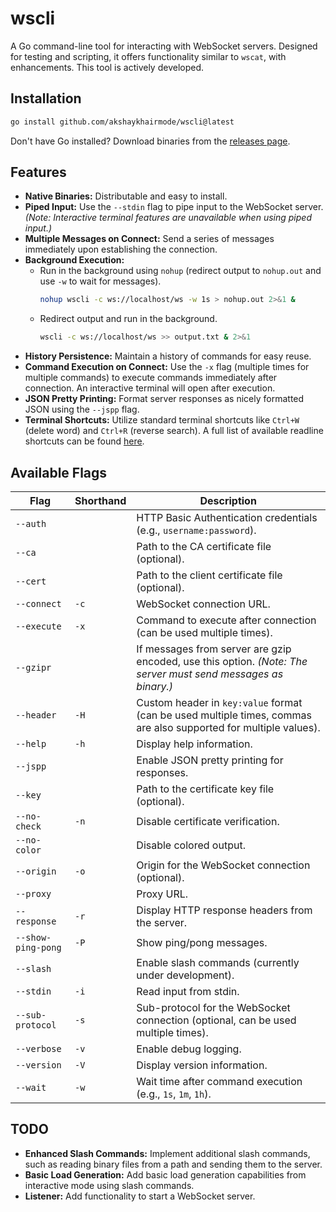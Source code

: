 # wscli

A Go command-line tool for interacting with WebSocket servers. Designed for testing and scripting, it offers functionality similar to `wscat`, with enhancements. This tool is actively developed.

## Installation

```sh
go install github.com/akshaykhairmode/wscli@latest
```

Don't have Go installed? Download binaries from the [releases page](https://github.com/akshaykhairmode/wscli/releases).

## Features

- **Native Binaries:** Distributable and easy to install.
- **Piped Input:** Use the `--stdin` flag to pipe input to the WebSocket server. _(Note: Interactive terminal features are unavailable when using piped input.)_
- **Multiple Messages on Connect:** Send a series of messages immediately upon establishing the connection.
- **Background Execution:**
  - Run in the background using `nohup` (redirect output to `nohup.out` and use `-w` to wait for messages).
    ```sh
    nohup wscli -c ws://localhost/ws -w 1s > nohup.out 2>&1 &
    ```
  - Redirect output and run in the background.
    ```sh
    wscli -c ws://localhost/ws >> output.txt & 2>&1
    ```
- **History Persistence:** Maintain a history of commands for easy reuse.
- **Command Execution on Connect:** Use the `-x` flag (multiple times for multiple commands) to execute commands immediately after connection. An interactive terminal will open after execution.
- **JSON Pretty Printing:** Format server responses as nicely formatted JSON using the `--jspp` flag.
- **Terminal Shortcuts:** Utilize standard terminal shortcuts like `Ctrl+W` (delete word) and `Ctrl+R` (reverse search). A full list of available readline shortcuts can be found [here](https://github.com/chzyer/readline/blob/master/doc/shortcut.md).

## Available Flags

| Flag | Shorthand | Description |
|------|----------|-------------|
| `--auth` |  | HTTP Basic Authentication credentials (e.g., `username:password`). |
| `--ca` |  | Path to the CA certificate file (optional). |
| `--cert` |  | Path to the client certificate file (optional). |
| `--connect` | `-c` | WebSocket connection URL. |
| `--execute` | `-x` | Command to execute after connection (can be used multiple times). |
| `--gzipr` | | If messages from server are gzip encoded, use this option. _(Note: The server must send messages as binary.)_ |
| `--header` | `-H` | Custom header in `key:value` format (can be used multiple times, commas are also supported for multiple values). |
| `--help` | `-h` | Display help information. |
| `--jspp` |  | Enable JSON pretty printing for responses. |
| `--key` |  | Path to the certificate key file (optional). |
| `--no-check` | `-n` | Disable certificate verification. |
| `--no-color` |  | Disable colored output. |
| `--origin` | `-o` | Origin for the WebSocket connection (optional). |
| `--proxy` |  | Proxy URL. |
| `--response` | `-r` | Display HTTP response headers from the server. |
| `--show-ping-pong` | `-P` | Show ping/pong messages. |
| `--slash` |  | Enable slash commands (currently under development). |
| `--stdin` | `-i` | Read input from stdin. |
| `--sub-protocol` | `-s` | Sub-protocol for the WebSocket connection (optional, can be used multiple times). |
| `--verbose` | `-v` | Enable debug logging. |
| `--version` | `-V` | Display version information. |
| `--wait` | `-w` | Wait time after command execution (e.g., `1s`, `1m`, `1h`). |

## TODO

- **Enhanced Slash Commands:** Implement additional slash commands, such as reading binary files from a path and sending them to the server.
- **Basic Load Generation:** Add basic load generation capabilities from interactive mode using slash commands.
- **Listener:** Add functionality to start a WebSocket server.